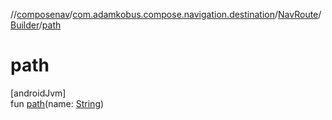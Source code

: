 //[composenav](../../../../index.md)/[com.adamkobus.compose.navigation.destination](../../index.md)/[NavRoute](../index.md)/[Builder](index.md)/[path](path.md)

# path

[androidJvm]\
fun [path](path.md)(name: [String](https://kotlinlang.org/api/latest/jvm/stdlib/kotlin/-string/index.html))

